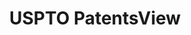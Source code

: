---
bigquery: https://console.cloud.google.com/bigquery?p=patents-public-data&d=patentsview&page=dataset
citation: Attribution should be given to PatentsView for use, distribution, or derivative
  works.
code: https://github.com/CSSIP-AIR/PatentsView-Code-Snippets/
contributors: USPTO
cost: None
description: 'PatentsView includes US patent data including raw data (summaries, applications,
  pregrant applications), disambugations of inventors and assignees, and inventor
  gender estimates.  Also foreign priority data, # of figures and sheets, and government
  interest statements.'
documentation: https://patentsview.org/query/builder-faqs
last_edit: 04/13/2022, 07:43:35
location: https://patentsview.org/
maintained_by: USPTO
record_creation_timestamp: 12/2/2020 17:20:46
schema_fields:
- subgroup
- disamb_inventor_id_20180528
- subclass_id
- disamb_inventor_id_20201229
- disamb_inventor_id_20190820
- num_sheets
- group_id
- subsection_id
- length
- state
- assignee_id
- term_extension
- rawassignee_id
- lname
- uuid
- state_fips
- _102_date
- status
- date
- level_two
- disamb_inventor_id_20181127
- mainclass_id
- subclass
- sequence
- disamb_inventor_id_20200331
- num_figures
- contract_award_number
- location_id
- field_title
- section_id
- type
- application_id
- organization
- disamb_inventor_id_20171226
- subcategory_id
- disamb_inventor_id_20171003
- kind
- disamb_inventor_id_20191231
- classification_level
- symbol_position
- disamb_assignee_id_20200929
- doctype
- disamb_assignee_id_20200331
- action_date
- disamb_assignee_id_20190820
- exemplary
- category
- rawinventor_id
- ipc_class
- attribution_status
- disamb_assignee_id_20191231
- county
- disamb_assignee_id_20190312
- term_grant
- longitude
- city
- level_three
- gi_statement
- series_code
- _371_date
- patent_id
- relkind
- designation
- dependent
- ipc_version_indicator
- group
- variety
- classification_status
- rawlocation_id
- disamb_inventor_id_20190312
- name_first
- citation_id
- name
- subgroup_id
- f371_date
- disamb_assignee_id_20191008
- term_disclaimer
- reldocno
- abstract
- latlong
- classification_data_source
- level_one
- role
- disamb_inventor_id_20191008
- main_group
- organization_id
- latitude
- number
- f102_date
- id
- applicant_type
- filename
- latin_name
- male
- name_last
- field_id
- country_transformed
- publication_number
- inventor_id
- text
- withdrawn
- disamb_assignee_id_20181127
- sector_title
- rel_id
- num
- category_id
- title
- disamb_inventor_id_20170307
- country
- section
- county_fips
- classification_value
- disamb_inventor_id_20200630
- rule_47
- doc_type
- disamb_assignee_id_20200630
- lapse_of_patent
- male_flag
- num_claims
- disclaimer_date
- lawyer_id
- disamb_inventor_id_20200929
- deceased
- fname
- disamb_inventor_id_20170808
shortname: patentsview
tags:
- disambiguation
- United States
- gender
terms_of_use: Creative Commons Attribution 4.0 International License.
timeframe: 1963-1999
title: USPTO PatentsView
uuid: cf1780b1-e265-4e49-8d1d-83b9cfe0fd9a
---